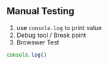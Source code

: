 ## Manual Testing
1. use `console.log` to print value
2. Debug tool / Break point
3. Browswer Test

```js
console.log()
```